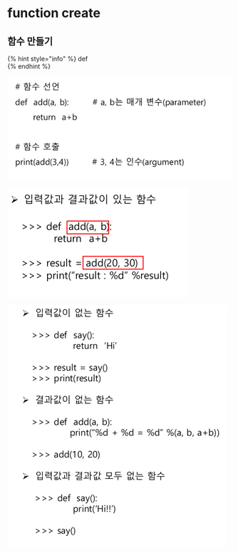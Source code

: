 # function create

## 함수 만들기

{% hint style="info" %}
def   
{% endhint %}

![](../../.gitbook/assets/image%20%2832%29.png)

![](../../.gitbook/assets/image%20%2827%29.png)

![](../../.gitbook/assets/image%20%2811%29.png)



